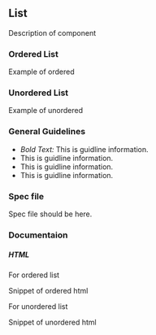 <div id="Overview"></div>

## List

Description of component

### Ordered List

Example of ordered

### Unordered List

Example of unordered

<div id="General-Guideline"></div>

### General Guidelines

- _Bold Text:_ This is guidline information.
- This is guidline information.
- This is guidline information.
- This is guidline information.

<div id="Spec-file"></div>

### Spec file

Spec file should be here.

<div id="Documentation"></div>

### Documentaion

##### HTML

For ordered list

Snippet of ordered html

For unordered list

Snippet of unordered html
